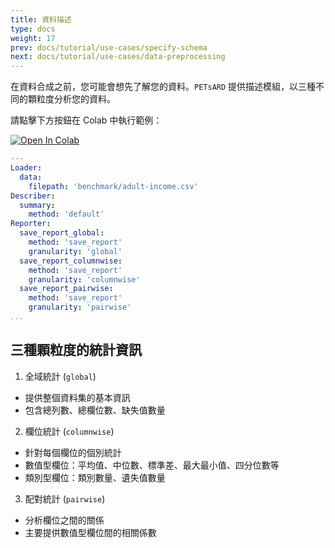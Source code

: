 ```yaml
---
title: 資料描述
type: docs
weight: 17
prev: docs/tutorial/use-cases/specify-schema
next: docs/tutorial/use-cases/data-preprocessing
---
```



在資料合成之前，您可能會想先了解您的資料。`PETsARD` 提供描述模組，以三種不同的顆粒度分析您的資料。

請點擊下方按鈕在 Colab 中執行範例：

[![Open In Colab](https://colab.research.google.com/assets/colab-badge.svg)](https://colab.research.google.com/github/nics-tw/petsard/blob/main/demo/tutorial/use-cases/data-description.ipynb)

```yaml
---
Loader:
  data:
    filepath: 'benchmark/adult-income.csv'
Describer:
  summary:
    method: 'default'
Reporter:
  save_report_global:
    method: 'save_report'
    granularity: 'global'
  save_report_columnwise:
    method: 'save_report'
    granularity: 'columnwise'
  save_report_pairwise:
    method: 'save_report'
    granularity: 'pairwise'
...
```

## 三種顆粒度的統計資訊

1. 全域統計 (`global`)

  - 提供整個資料集的基本資訊
  - 包含總列數、總欄位數、缺失值數量

2. 欄位統計 (`columnwise`)

  - 針對每個欄位的個別統計
  - 數值型欄位：平均值、中位數、標準差、最大最小值、四分位數等
  - 類別型欄位：類別數量、遺失值數量

3. 配對統計 (`pairwise`)

  - 分析欄位之間的關係
  - 主要提供數值型欄位間的相關係數